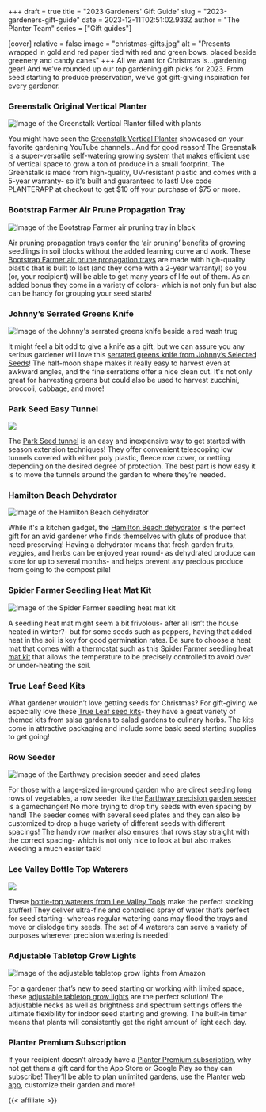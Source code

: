 +++
draft = true
title = "2023 Gardeners' Gift Guide"
slug = "2023-gardeners-gift-guide"
date = 2023-12-11T02:51:02.933Z
author = "The Planter Team"
series = ["Gift guides"]

[cover]
relative = false
image = "christmas-gifts.jpg"
alt = "Presents wrapped in gold and red paper tied with red and green bows, placed beside greenery and candy canes"
+++
All we want for Christmas is…gardening gear! And we’ve rounded up our top gardening gift picks for 2023. From seed starting to produce preservation, we’ve got gift-giving inspiration for every gardener.

### Greenstalk Original Vertical Planter

![Image of the Greenstalk Vertical Planter filled with plants](https://cdn11.bigcommerce.com/s-uw06ilppdw/images/stencil/1280x1280/products/112/1986/0ade84f7-97e9-4d72-bb7e-15974135665c__59907.1701184874.jpg?c=2)

You might have seen the [Greenstalk Vertical Planter](https://store.greenstalkgarden.com/product/greenstalk-stackable-garden/?rstr=PLANTERAPP) showcased on your favorite gardening YouTube channels…And for good reason! The Greenstalk is a super-versatile self-watering growing system that makes efficient use of vertical space to grow a ton of produce in a small footprint. The Greenstalk is made from high-quality, UV-resistant plastic and comes with a 5-year warranty- so it's built and guaranteed to last! Use code PLANTERAPP at checkout to get $10 off your purchase of $75 or more.

### Bootstrap Farmer Air Prune Propagation Tray

![Image of the Bootstrap Farmer air pruning tray in black](https://www.bootstrapfarmer.com/cdn/shop/products/Air-Prune-Tray_2000x.jpg?v=1676565703)

Air pruning propagation trays confer the ‘air pruning’ benefits of growing seedlings in soil blocks without the added learning curve and work. These [Bootstrap Farmer air prune propagation trays](https://collabs.shop/qpxwvp) are made with high-quality plastic that is built to last (and they come with a 2-year warranty!) so you (or, your recipient) will be able to get many years of life out of them. As an added bonus they come in a variety of colors- which is not only fun but also can be handy for grouping your seed starts!

### Johnny’s Serrated Greens Knife

![Image of the Johnny's serrated greens knife beside a red wash trug](https://www.johnnyseeds.com/dw/image/v2/BJGJ_PRD/on/demandware.static/-/Sites-jss-master/default/dw71078c91/images/products/tools/09098_01_6inserratedgreensknife.jpg?sw=800&sh=800)

It might feel a bit odd to give a knife as a gift, but we can assure you any serious gardener will love this [serrated greens knife from Johnny’s Selected Seeds](https://www.johnnyseeds.com/tools-supplies/harvesting-tools/harvest-knives/serrated-greens-knife-6%22-9098.html)! The half-moon shape makes it really easy to harvest even at awkward angles, and the fine serrations offer a nice clean cut. It's not only great for harvesting greens but could also be used to harvest zucchini, broccoli, cabbage, and more!

### Park Seed Easy Tunnel

![](https://m.media-amazon.com/images/W/MEDIAX_792452-T2/images/I/518n6lsGDxL._AC_.jpg)

The [Park Seed tunnel](https://www.amazon.com/Park-Seed-Standard-Tunnel-Protective/dp/B08X7H4M41/ref=sr_1_5?crid=3SK9K8I6N2IHK&keywords=giant%2Beasy%2Bpoly%2Btunnel&qid=1701707280&sprefix=giant%2Beasy%2Bpoly%2Btunnel%2Caps%2C97&sr=8-5&th=1) is an easy and inexpensive way to get started with season extension techniques! They offer convenient telescoping low tunnels covered with either poly plastic, fleece row cover, or netting depending on the desired degree of protection. The best part is how easy it is to move the tunnels around the garden to where they’re needed.

### Hamilton Beach Dehydrator

![Image of the Hamilton Beach dehydrator](https://m.media-amazon.com/images/W/MEDIAX_792452-T2/images/I/71ygIB-E+lL._AC_SX569_.jpg)

While it's a kitchen gadget, the [Hamilton Beach dehydrator](https://www.amazon.com/Hamilton-Beach-32100A-Digital-Dehydrator/dp/B012CG8N26/ref=sr_1_11?crid=10OPIZTPMPYHP&keywords=dehydrator&qid=1701707368&sprefix=dehydrator%2Caps%2C101&sr=8-11) is the perfect gift for an avid gardener who finds themselves with gluts of produce that need preserving! Having a dehydrator means that fresh garden fruits, veggies, and herbs can be enjoyed year round- as dehydrated produce can store for up to several months- and helps prevent any precious produce from going to the compost pile!

### Spider Farmer Seedling Heat Mat Kit

![Image of the Spider Farmer seedling heat mat kit](https://m.media-amazon.com/images/W/MEDIAX_792452-T2/images/I/711fCTUwzDL._AC_SX522_.jpg)

A seedling heat mat might seem a bit frivolous- after all isn’t the house heated in winter?- but for some seeds such as peppers, having that added heat in the soil is key for good germination rates. Be sure to choose a heat mat that comes with a thermostat such as this [Spider Farmer seedling heat mat kit](https://www.amazon.com/dp/B09DPKXRRD/ref=emc_b_5_t?th=1) that allows the temperature to be precisely controlled to avoid over or under-heating the soil.

### True Leaf Seed Kits



What gardener wouldn’t love getting seeds for Christmas? For gift-giving we especially love these [True Leaf seed kits](https://www.trueleafmarket.com/collections/garden-seed-kits?rstr=atlgrow)- they have a great variety of themed kits from salsa gardens to salad gardens to culinary herbs. The kits come in attractive packaging and include some basic seed starting supplies to get going!

### Row Seeder

![Image of the Earthway precision seeder and seed plates](https://m.media-amazon.com/images/W/MEDIAX_792452-T2/images/I/61DeBzrSDIL._AC_SX522_.jpg)

For those with a large-sized in-ground garden who are direct seeding long rows of vegetables, a row seeder like the [Earthway precision garden seeder](https://www.amazon.com/Earthway-1001-B-Precision-Garden-Seeder/dp/B00002N66A/) is a gamechanger! No more trying to drop tiny seeds with even spacing by hand! The seeder comes with several seed plates and they can also be customized to drop a huge variety of different seeds with different spacings! The handy row marker also ensures that rows stay straight with the correct spacing- which is not only nice to look at but also makes weeding a much easier task!

### Lee Valley Bottle Top Waterers

![](https://assets.leevalley.com/Size4/10115/XC495-bottle-top-waterers-set-of-4-u-9939.jpg)

These [bottle-top waterers from Lee Valley Tools](https://www.leevalley.com/en-us/shop/garden/indoor-gardening/watering/53711-bottle-top-waterers?item=XC495) make the perfect stocking stuffer! They deliver ultra-fine and controlled spray of water that’s perfect for seed starting- whereas regular watering cans may flood the trays and move or dislodge tiny seeds. The set of 4 waterers can serve a variety of purposes wherever precision watering is needed!

### Adjustable Tabletop Grow Lights

![Image of the adjustable tabletop grow lights from Amazon](https://m.media-amazon.com/images/W/MEDIAX_792452-T2/images/I/718Qvwli2+L._AC_SX342_SY445_.jpg)

For a gardener that’s new to seed starting or working with limited space, these [adjustable tabletop grow lights](https://www.amazon.com/GroDrow-Starting-Spectrum-Adjustable-Gooseneck/dp/B092R2CD42) are the perfect solution! The adjustable necks as well as brightness and spectrum settings offers the ultimate flexibility for indoor seed starting and growing. The built-in timer means that plants will consistently get the right amount of light each day.

### Planter Premium Subscription

If your recipient doesn’t already have a [Planter Premium subscription](https://info.planter.garden/account/premium-subscription/), why not get them a gift card for the App Store or Google Play so they can subscribe! They’ll be able to plan unlimited gardens, use the [Planter web app](https://planter.garden/gardens), customize their garden and more!

{{< affiliate >}}